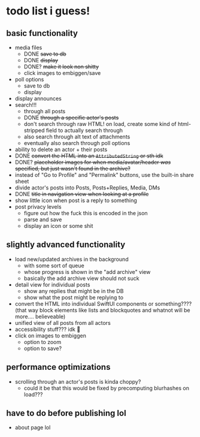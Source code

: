 todo list i guess!
==================

basic functionality
-------------------

* media files
    * DONE ~~save to db~~
    * DONE ~~display~~
    * DONE? ~~make it look non shitty~~
    * click images to embiggen/save
* poll options
    * save to db
    * display
* display announces
* search!!!
    * through all posts
    * DONE ~~through a specific actor's posts~~
    * don't search through raw HTML! on load, create some kind of html-stripped field to actually search through
    * also search through alt text of attachments
    * eventually also search through poll options
* ability to delete an actor + their posts
* DONE ~~convert the HTML into an `AttributedString` or sth idk~~
* DONE? ~~placeholder images for when media/avatar/header *was* specified, but just wasn't found in the archive?~~
* instead of "Go to Profile" and "Permalink" buttons, use the built-in share sheet
* divide actor's posts into Posts, Posts+Replies, Media, DMs
* DONE ~~title in navigation view when looking at a profile~~
* show little icon when post is a reply to something
* post privacy levels
    * figure out how the fuck this is encoded in the json
    * parse and save
    * display an icon or some shit

slightly advanced functionality
-------------------------------

* load new/updated archives in the background
    * with some sort of queue
    * whose progress is shown in the "add archive" view
    * basically the add archive view should not suck
* detail view for individual posts
    * show any replies that might be in the DB
    * show what the post might be replying to
* convert the HTML into individual SwiftUI components or something???? (that way block elements like lists and blockquotes and whatnot will be more.... believeable)
* unified view of all posts from all actors
* accessibility stuff??? idk 😬
* click on images to embiggen
    * option to zoom
    * option to save?

performance optimizations
-------------------------

* scrolling through an actor's posts is kinda choppy?
    * could it be that this would be fixed by precomputing blurhashes on load???

have to do before publishing lol
--------------------------------

* about page lol
